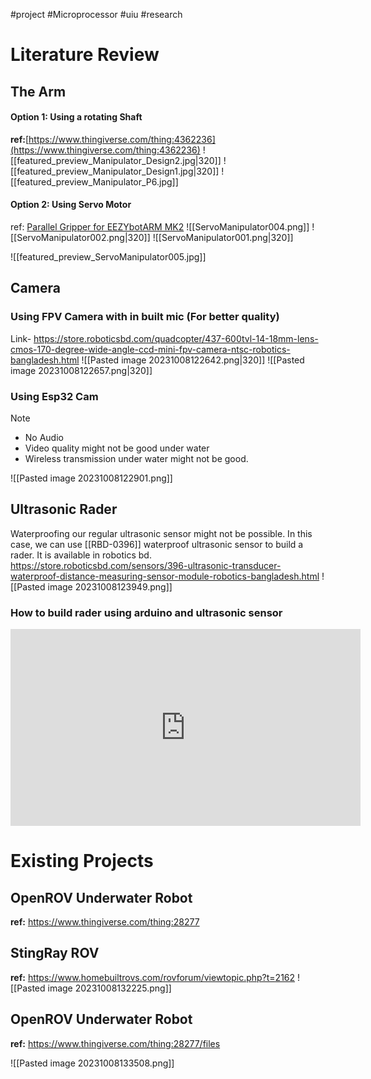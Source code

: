 #project #Microprocessor #uiu #research 

# Literature Review


## The Arm

#### Option 1: Using a rotating Shaft
**ref:**[https://www.thingiverse.com/thing:4362236](https://www.thingiverse.com/thing:4362236) 
![[featured_preview_Manipulator_Design2.jpg|320]] ![[featured_preview_Manipulator_Design1.jpg|320]]
![[featured_preview_Manipulator_P6.jpg]]

#### Option 2: Using Servo Motor
ref: [Parallel Gripper for EEZYbotARM MK2](https://www.thingiverse.com/thing:4362304)
![[ServoManipulator004.png]]
![[ServoManipulator002.png|320]] ![[ServoManipulator001.png|320]]

![[featured_preview_ServoManipulator005.jpg]]


## Camera

### Using FPV Camera with in built mic (For better quality)
Link- https://store.roboticsbd.com/quadcopter/437-600tvl-14-18mm-lens-cmos-170-degree-wide-angle-ccd-mini-fpv-camera-ntsc-robotics-bangladesh.html
![[Pasted image 20231008122642.png|320]] ![[Pasted image 20231008122657.png|320]]

### Using Esp32 Cam
>[!Note]
>- No Audio
>- Video quality might not be good under water
>- Wireless transmission under water might not be good.

![[Pasted image 20231008122901.png]]

## Ultrasonic Rader

Waterproofing our regular ultrasonic sensor might not be possible. 
In this case, we can use [[RBD-0396]] waterproof ultrasonic sensor to build a rader. It is available in robotics bd.
https://store.roboticsbd.com/sensors/396-ultrasonic-transducer-waterproof-distance-measuring-sensor-module-robotics-bangladesh.html
![[Pasted image 20231008123949.png]]

### How to build rader using arduino and ultrasonic sensor
<iframe width="560" height="315" src="https://www.youtube.com/embed/SvLObGL-5ZY?si=U-9HccsP5O6jTGbD" title="YouTube video player" frameborder="0" allow="accelerometer; autoplay; clipboard-write; encrypted-media; gyroscope; picture-in-picture; web-share" allowfullscreen></iframe>

# Existing Projects

## OpenROV Underwater Robot
**ref:** https://www.thingiverse.com/thing:28277

## StingRay ROV
**ref:** https://www.homebuiltrovs.com/rovforum/viewtopic.php?t=2162
![[Pasted image 20231008132225.png]]

## OpenROV Underwater Robot
**ref:** https://www.thingiverse.com/thing:28277/files

![[Pasted image 20231008133508.png]]

